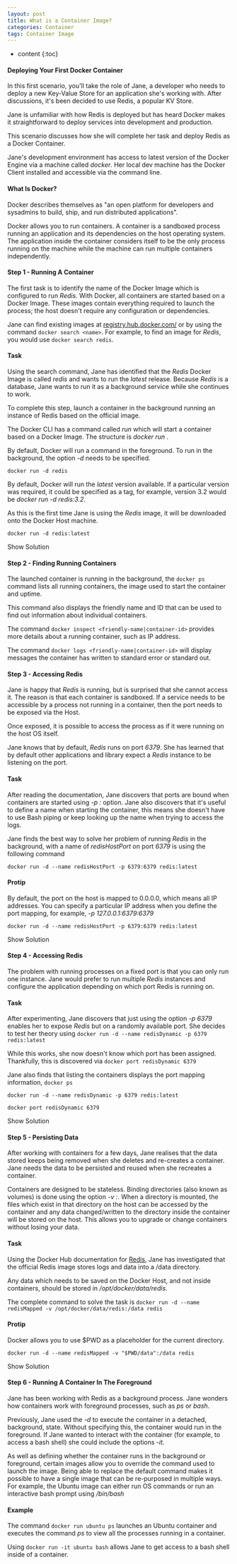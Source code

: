 ```yaml
---
layout: post
title: What is a Container Image?
categories: Container
tags: Container Image
---
```


* content
{:toc}





#### Deploying Your First Docker Container

In this first scenario, you'll take the role of Jane, a developer who needs to deploy a new Key-Value Store for an application she's working with. After discussions, it's been decided to use Redis, a popular KV Store.

Jane is unfamiliar with how Redis is deployed but has heard Docker makes it straightforward to deploy services into development and production.

This scenario discusses how she will complete her task and deploy Redis as a Docker Container.

Jane's development environment has access to latest version of the Docker Engine via a machine called *docker*. Her local dev machine has the Docker Client installed and accessible via the command line.

#### What Is Docker?

Docker describes themselves as "an open platform for developers and sysadmins to build, ship, and run distributed applications".

Docker allows you to run containers. A container is a sandboxed process running an application and its dependencies on the host operating system. The application inside the container considers itself to be the only process running on the machine while the machine can run multiple containers independently. 



#### Step 1 - Running A Container

The first task is to identify the name of the Docker Image which is configured to run *Redis*. With Docker, all containers are started based on a Docker Image. These images contain everything required to launch the process; the host doesn't require any configuration or dependencies.

Jane can find existing images at [registry.hub.docker.com/](https://registry.hub.docker.com/) or by using the command `docker search <name>`. For example, to find an image for *Redis*, you would use `docker search redis`.

#### Task

Using the search command, Jane has identified that the *Redis* Docker Image is called *redis* and wants to run the *latest* release. Because *Redis* is a database, Jane wants to run it as a background service while she continues to work.

To complete this step, launch a container in the background running an instance of Redis based on the official image.

The Docker CLI has a command called *run* which will start a container based on a Docker Image. The structure is *docker run <options> <image-name>*.

By default, Docker will run a command in the foreground. To run in the background, the option *-d* needs to be specified.

`docker run -d redis`

By default, Docker will run the *latest* version available. If a particular version was required, it could be specified as a tag, for example, version 3.2 would be *docker run -d redis:3.2*.

As this is the first time Jane is using the *Redis* image, it will be downloaded onto the Docker Host machine.

`docker run -d redis:latest`

Show Solution
        
        
        

#### Step 2 - Finding Running Containers

The launched container is running in the background, the `docker ps` command lists all running containers, the image used to start the container and uptime.

This command also displays the friendly name and ID that can be used to find out information about individual containers.

The command `docker inspect <friendly-name|container-id>` provides more details about a running container, such as IP address.  

The command `docker logs <friendly-name|container-id>` will display messages the container has written to standard error or standard out.

        
        

#### Step 3 - Accessing Redis

Jane is happy that *Redis* is running, but is surprised that she cannot access it. The reason is that each container is sandboxed. If a service needs to be accessible by a process not running in a container, then the port needs to be exposed via the Host.

Once exposed, it is possible to access the process as if it were running on the host OS itself.

Jane knows that by default, *Redis* runs on port *6379*. She has learned that by default other applications and library expect a *Redis* instance to be listening on the port.

#### Task

After reading the documentation, Jane discovers that ports are bound when containers are started using *-p <host-port>:<container-port>* option. Jane also discovers that it's useful to define a name when starting the container, this means she doesn't have to use Bash piping or keep looking up the name when trying to access the logs.

Jane finds the best way to solve her problem of running *Redis* in the background, with a name of *redisHostPort* on port *6379* is using the following command 

`docker run -d --name redisHostPort -p 6379:6379 redis:latest`

#### Protip

By default, the port on the host is mapped to 0.0.0.0, which means all IP addresses. You can specify a particular IP address when you define the port mapping, for example, *-p 127.0.0.1:6379:6379*

`docker run -d --name redisHostPort -p 6379:6379 redis:latest`

Show Solution
        
        
        

#### Step 4 - Accessing Redis

The problem with running processes on a fixed port is that you can only run one instance. Jane would prefer to run multiple *Redis* instances and configure the application depending on which port Redis is running on.

#### Task

After experimenting, Jane discovers that just using the option *-p 6379* enables her to expose *Redis* but on a randomly available port. She decides to test her theory using `docker run -d --name redisDynamic -p 6379 redis:latest`

While this works, she now doesn't know which port has been assigned. Thankfully, this is discovered via `docker port redisDynamic 6379`

Jane also finds that listing the containers displays the port mapping information, `docker ps`

`docker run -d --name redisDynamic -p 6379 redis:latest`

`docker port redisDynamic 6379`

Show Solution
        
        
        

#### Step 5 - Persisting Data

After working with containers for a few days, Jane realises that the data stored keeps being removed when she deletes and re-creates a container. Jane needs the data to be persisted and reused when she recreates a container.

Containers are designed to be stateless. Binding directories (also known as volumes) is done using the option *-v <host-dir>:<container-dir>*. When a directory is mounted, the files which exist in that directory on the host can be accessed by the container and any data changed/written to the directory inside the container will be stored on the host. This allows you to upgrade or change containers without losing your data.

#### Task

Using the Docker Hub documentation for [Redis](https://hub.docker.com/_/redis/), Jane has investigated that the official Redis image stores logs and data into a /data directory.

Any data which needs to be saved on the Docker Host, and not inside containers, should be stored in */opt/docker/data/redis*.

The complete command to solve the task is `docker run -d --name redisMapped -v /opt/docker/data/redis:/data redis`

#### Protip

Docker allows you to use $PWD as a placeholder for the current directory.

`docker run -d --name redisMapped -v "$PWD/data":/data redis`

Show Solution
        
        
        

#### Step 6 - Running A Container In The Foreground

Jane has been working with Redis as a background process. Jane wonders how containers work with foreground processes, such as *ps* or *bash*.

Previously, Jane used the *-d* to execute the container in a detached, background, state. Without specifying this, the container would run in the foreground. If Jane wanted to interact with the container (for example, to access a bash shell) she could include the options *-it*.

As well as defining whether the container runs in the background or foreground, certain images allow you to override the command used to launch the image. Being able to replace the default command makes it possible to have a single image that can be re-purposed in multiple ways. For example, the Ubuntu image can either run OS commands or run an interactive bash prompt using */bin/bash*

#### Example

The command `docker run ubuntu ps` launches an Ubuntu container and executes the command *ps* to view all the processes running in a container.

Using `docker run -it ubuntu bash` allows Jane to get access to a bash shell inside of a container.
